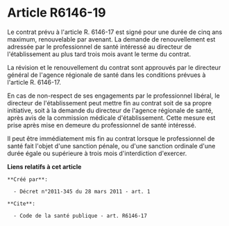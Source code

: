 # Article R6146-19

Le contrat prévu à l'article R. 6146-17 est signé pour une durée de cinq ans maximum, renouvelable par avenant. La demande de
renouvellement est adressée par le professionnel de santé intéressé au directeur de l'établissement au plus tard trois mois
avant le terme du contrat. 

La révision et le renouvellement du contrat sont approuvés par le directeur général de l'agence régionale de santé dans les
conditions prévues à l'article R. 6146-17. 

En cas de non-respect de ses engagements par le professionnel libéral, le directeur de l'établissement peut mettre fin au
contrat soit de sa propre initiative, soit à la demande du directeur de l'agence régionale de santé, après avis de la
commission médicale d'établissement. Cette mesure est prise après mise en demeure du professionnel de santé intéressé. 

Il peut être immédiatement mis fin au contrat lorsque le professionnel de santé fait l'objet d'une sanction pénale, ou d'une
sanction ordinale d'une durée égale ou supérieure à trois mois d'interdiction d'exercer.

**Liens relatifs à cet article**

	**Créé par**:

	  - Décret n°2011-345 du 28 mars 2011 - art. 1

	**Cite**:

	  - Code de la santé publique - art. R6146-17
